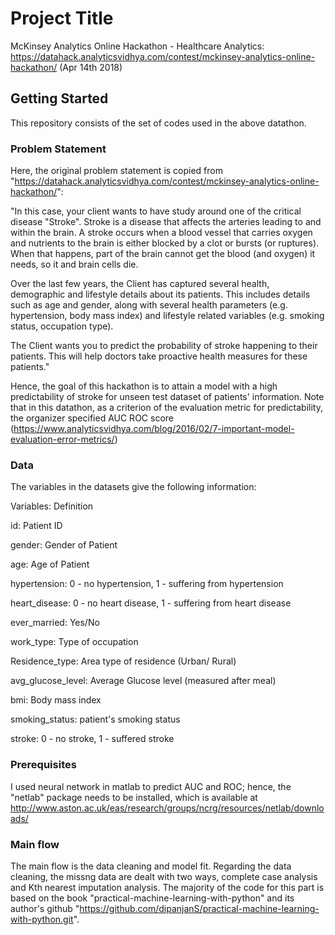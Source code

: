 # Project Title

McKinsey Analytics Online Hackathon - Healthcare Analytics: https://datahack.analyticsvidhya.com/contest/mckinsey-analytics-online-hackathon/ (Apr 14th 2018)

## Getting Started

This repository consists of the set of codes used in the above datathon.

### Problem Statement
Here, the original problem statement is copied from "https://datahack.analyticsvidhya.com/contest/mckinsey-analytics-online-hackathon/":

"In this case, your client wants to have study around one of the critical disease "Stroke". Stroke is a disease that affects the arteries leading to and within the brain. A stroke occurs when a blood vessel that carries oxygen and nutrients to the brain is either blocked by a clot or bursts (or ruptures). When that happens, part of the brain cannot get the blood (and oxygen) it needs, so it and brain cells die.

Over the last few years, the Client has captured several health, demographic and lifestyle details about its patients. This includes details such as age and gender, along with several health parameters (e.g. hypertension, body mass index) and lifestyle related variables (e.g. smoking status, occupation type).

The Client wants you to predict the probability of stroke happening to their patients. This will help doctors take proactive health measures for these patients."

Hence, the goal of this hackathon is to attain a model with a high predictability of stroke for unseen test dataset of patients' information. Note that in this datathon, as a criterion of the evaluation metric for predictability, the organizer specified AUC ROC score (https://www.analyticsvidhya.com/blog/2016/02/7-important-model-evaluation-error-metrics/)

### Data
The variables in the datasets give the following information:


Variables: Definition

id: Patient ID

gender: Gender of Patient

age: Age of Patient

hypertension: 0 - no hypertension, 1 - suffering from hypertension

heart_disease: 0 - no heart disease, 1 - suffering from heart disease

ever_married: Yes/No

work_type: Type of occupation

Residence_type: Area type of residence (Urban/ Rural)

avg_glucose_level: Average Glucose level (measured after meal)

bmi: Body mass index

smoking_status: patient's smoking status

stroke: 0 - no stroke, 1 - suffered stroke


### Prerequisites

I used neural network in matlab to predict AUC and ROC; hence, the "netlab" package needs to be installed, which is available at http://www.aston.ac.uk/eas/research/groups/ncrg/resources/netlab/downloads/

### Main flow

The main flow is the data cleaning and model fit.
Regarding the data cleaning, the missng data are dealt with two ways, complete case analysis and Kth nearest imputation analysis. The majority of the code for this part is based on the book "practical-machine-learning-with-python" and its author's github "https://github.com/dipanjanS/practical-machine-learning-with-python.git".



